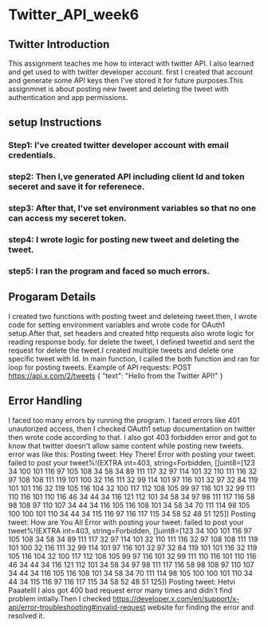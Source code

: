 # Twitter_API_week6
## Twitter Introduction
This assignment teaches me how to interact with twitter API. I also learned and get used to with twitter developer account.
first I created that account and generate some API keys then I've stored it for future purposes.This assignmnet is about posting new tweet and deleting the tweet with authentication and app permissions.
## setup Instructions
### Step1: I've created twitter developer account with email credentials.
### step2: Then I,ve generated API including client Id and token seceret and save it for referenece.
### step3: After that, I've set environment variables so that no one can access my seceret token.
### step4: I wrote logic for posting new tweet and deleting the tweet.
### step5: I ran the program and faced so much errors.
## Progaram Details
I created two functions with posting tweet and deleteing tweet.then, I wrote code for setting environment variables and wrote code for OAuth1 setup.After that, set headers and created http requests also wrote logic for reading response body.
for delete the tweet, I defined tweetid and sent the request for delete the tweet.I created multiple tweets and delete one specific tweet with Id.
In main function, I called the both function and ran for loop for posting tweets.
Example of API requests: POST https://api.x.com/2/tweets
{
  "text": "Hello from the Twitter API!"
}
## Error Handling
I faced too many errors by running the program. I faced errors like 401 unautorized access, then I checked OAuth1 setup documentation on twitter then wrote code according to that.
I also got 403 forbidden error and got to know that twitter doesn't allow same content while posting new tweets.
error was like this: Posting tweet: Hey There!
Error with posting your tweet: failed to post your tweet%!(EXTRA int=403, string=Forbidden, []uint8=[123 34 100 101 116 97 105 108 34 58 34 89 111 117 32 97 114 101 32 110 111 116 32 97 108 108 111 119 101 100 32 116 111 32 99 114 101 97 116 101 32 97 32 84 119 101 101 116 32 119 105 116 104 32 100 117 112 108 105 99 97 116 101 32 99 111 110 116 101 110 116 46 34 44 34 116 121 112 101 34 58 34 97 98 111 117 116 58 98 108 97 110 107 34 44 34 116 105 116 108 101 34 58 34 70 111 114 98 105 100 100 101 110 34 44 34 115 116 97 116 117 115 34 58 52 48 51 125])
Posting tweet: How are You All
Error with posting your tweet: failed to post your tweet%!(EXTRA int=403, string=Forbidden, []uint8=[123 34 100 101 116 97 105 108 34 58 34 89 111 117 32 97 114 101 32 110 111 116 32 97 108 108 111 119 101 100 32 116 111 32 99 114 101 97 116 101 32 97 32 84 119 101 101 116 32 119 105 116 104 32 100 117 112 108 105 99 97 116 101 32 99 111 110 116 101 110 116 46 34 44 34 116 121 112 101 34 58 34 97 98 111 117 116 58 98 108 97 110 107 34 44 34 116 105 116 108 101 34 58 34 70 111 114 98 105 100 100 101 110 34 44 34 115 116 97 116 117 115 34 58 52 48 51 125])
Posting tweet: Hetvi Paaatelll
I alos got 400 bad request error many times and didn't find problem intially.Then I checked https://developer.x.com/en/support/x-api/error-troubleshooting#invalid-request website for finding the error and resolved it.

